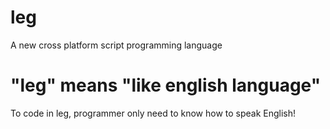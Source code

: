 # leg
A new cross platform script programming language

# "leg" means "like english language"
To code in leg, programmer only need to know how to speak English!
